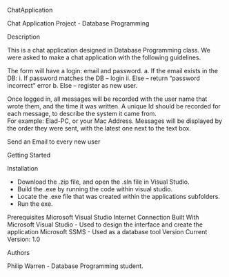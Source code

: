 ChatApplication

Chat Application Project - Database Programming

Description

This is a chat application designed in Database Programming class. We were asked to make a chat application with the following guidelines.

The form will have a login: email and password.
  a.	If the email exists in the DB:
      i.	If password matches the DB – login
      ii.	Else – return “password incorrect” error
  b.	Else – register as new user.

Once logged in, all messages will be recorded with the user name that wrote them, and the time it was written.
A unique Id should be recorded for each message, to describe the system it came from.  
For example: Elad-PC, or your Mac Address.
Messages will be displayed by the order they were sent, with the latest one next to the text box.

Send an Email to every new user

Getting Started

Installation
- Download the .zip file, and open the .sln file in Visual Studio. 
- Build the .exe by running the code within visual studio.
- Locate the .exe file that was created within the applications subfolders.
- Run the exe. 

Prerequisites
Microsoft Visual Studio
Internet Connection
Built With
Microsoft Visual Studio - Used to design the interface and create the application
Microsoft SSMS - Used as a database tool
Version
Current Version: 1.0

Authors

Philip Warren - Database Programming student.
